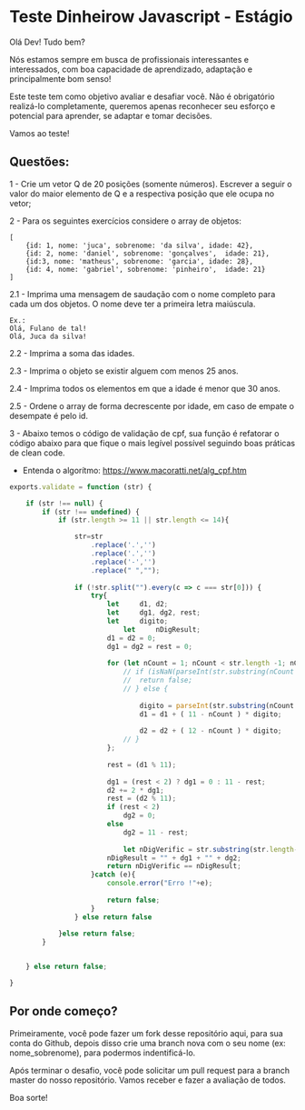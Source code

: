 # Teste Dinheirow Javascript - Estágio

Olá Dev! Tudo bem?

Nós estamos sempre em busca de profissionais interessantes e interessados, com boa capacidade de aprendizado, adaptação e principalmente bom senso!

Este teste tem como objetivo avaliar e desafiar você. Não é obrigatório realizá-lo completamente, queremos apenas reconhecer seu esforço e potencial para aprender, se adaptar e tomar decisões.

Vamos ao teste!

## Questões:

1 - Crie um vetor Q de 20 posições (somente números). Escrever a seguir o valor do maior elemento de Q e a respectiva posição que ele ocupa no vetor;



2 - Para os seguintes exercícios considere o array de objetos:
```
[
    {id: 1, nome: 'juca', sobrenome: 'da silva', idade: 42},
    {id: 2, nome: 'daniel', sobrenome: 'gonçalves',  idade: 21},
    {id:3, nome: 'matheus', sobrenome: 'garcia', idade: 28},
    {id: 4, nome: 'gabriel', sobrenome: 'pinheiro',  idade: 21}
]
```
2.1 - Imprima uma mensagem de saudação com o nome completo para cada um dos objetos. O nome deve ter a primeira letra maiúscula.
```
Ex.:
Olá, Fulano de tal!
Olá, Juca da silva!
```
2.2 - Imprima a soma das idades.

2.3 - Imprima o objeto se existir alguem com menos 25 anos.

2.4 - Imprima todos os elementos em que a idade é menor que 30 anos.

2.5 - Ordene o array de forma decrescente por idade, em caso de empate o desempate é pelo id.

3 - Abaixo temos o código de validação de cpf, sua função é refatorar o código abaixo para que fique o mais legível possível seguindo boas práticas de clean code.
- Entenda o algorítmo: https://www.macoratti.net/alg_cpf.htm
``` js
exports.validate = function (str) {

	if (str !== null) {
        if (str !== undefined) {
            if (str.length >= 11 || str.length <= 14){

                str=str
                    .replace('.','')
                    .replace('.','')
                    .replace('-','')
                    .replace(" ","");  
    
                if (!str.split("").every(c => c === str[0])) {
                    try{  
                        let     d1, d2;  
                        let     dg1, dg2, rest;  
                        let     digito;  
                            let     nDigResult;  
                        d1 = d2 = 0;  
                        dg1 = dg2 = rest = 0;  
                            
                        for (let nCount = 1; nCount < str.length -1; nCount++) {  
                            // if (isNaN(parseInt(str.substring(nCount -1, nCount)))) {
                            // 	return false;
                            // } else {
    
                                digito = parseInt(str.substring(nCount -1, nCount));  							
                                d1 = d1 + ( 11 - nCount ) * digito;  
                
                                d2 = d2 + ( 12 - nCount ) * digito;  
                            // }
                        };  
                            
                        rest = (d1 % 11);  
                
                        dg1 = (rest < 2) ? dg1 = 0 : 11 - rest;  
                        d2 += 2 * dg1;  
                        rest = (d2 % 11);  
                        if (rest < 2)  
                            dg2 = 0;  
                        else  
                            dg2 = 11 - rest;  
                
                            let nDigVerific = str.substring(str.length-2, str.length);  
                        nDigResult = "" + dg1 + "" + dg2;  
                        return nDigVerific == nDigResult;
                    }catch (e){  
                        console.error("Erro !"+e);  
    
                        return false;  
                    }  
                } else return false
    
            }else return false;
        }


	} else return false;

}
```
## Por onde começo?
Primeiramente, você pode fazer um fork desse repositório aqui, para sua conta do Github, depois disso crie uma branch nova com o seu nome (ex: nome_sobrenome), para podermos indentificá-lo.

Após terminar o desafio, você pode solicitar um pull request para a branch master do nosso repositório. Vamos receber e fazer a avaliação de todos.

Boa sorte!
